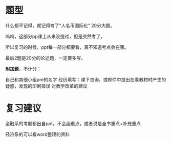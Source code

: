 

# 题型

什么都不记得，就记得考了“人名币国际化” 20分大题。

呜呜，这部分pp课上从来没提过，但是突然考了。

所以复习的时候，ppt每一部分都要看，真不知道考点会在哪。

最后2题是20分的论述题，一定要多写。

**附加题**，不计分：

自己和其他小组pre的名字
经历填写：课下咨询，或邮件中提出在看教材时产生的疑惑，发现的印刷错误
对教学改革的建议

# 复习建议

金融系的考题都出自ppt，不会画重点，或者说是全书重点+补充重点

经济系的可以看word整理的资料

